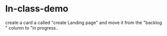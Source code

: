 # In-class-demo
create a card a called "create Landing page" and move it from the "backlog " column to "in progress..
